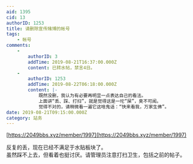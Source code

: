 ```yaml
---
aid: 1395
cid: 13
authorID: 1253
title: 请删除宣传赌博的帐号
tags:
    - 帐号
comments:
    -
        authorID: 3
        addTime: 2019-08-21T16:37:00.000Z
        content: 已转水帖，禁言4日。
    -
        authorID: 1253
        addTime: 2019-08-22T06:18:00.000Z
        content: |-
            既然没删，我认为有必要再明显一点表达自己的看法。  
            上面讲“丢、踩、打扫”，就是觉得这是一坨“屎”，臭不可闻。  
            觉得不对的，请稍微看一遍它这啥鬼话：“快来看我，万家生佛”。
date: 2019-08-21T09:15:00.000Z
category: 站务
---
```


[https://2049bbs.xyz/member/1997](https://2049bbs.xyz/member/1997)

反复的丢，现在已经不满足于水贴板块了。  
虽然踩不上去，但看着也挺讨厌。请管理员注意打扫卫生，包括之前的帖子。
